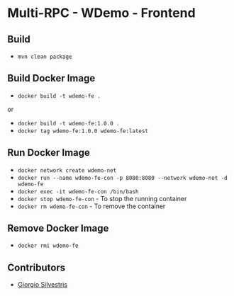 # Multi-RPC - WDemo - Frontend

## Build

- `mvn clean package`

## Build Docker Image

- `docker build -t wdemo-fe .`

or

- `docker build -t wdemo-fe:1.0.0 .`
- `docker tag wdemo-fe:1.0.0 wdemo-fe:latest`

## Run Docker Image

- `docker network create wdemo-net`
- `docker run --name wdemo-fe-con -p 8080:8080 --network wdemo-net -d wdemo-fe`
- `docker exec -it wdemo-fe-con /bin/bash`
- `docker stop wdemo-fe-con` - To stop the running container
- `docker rm wdemo-fe-con` - To remove the container

## Remove Docker Image

- `docker rmi wdemo-fe`

## Contributors

* [Giorgio Silvestris](https://github.com/giosil)

